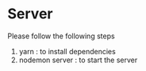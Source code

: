 # Server

Please follow the following steps

1. yarn : to install dependencies
2. nodemon server : to start the server
